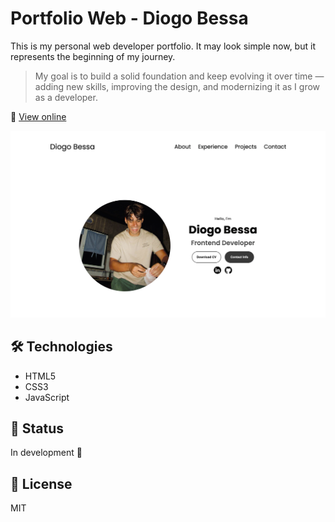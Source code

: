 # Portfolio Web - Diogo Bessa

This is my personal web developer portfolio. It may look simple now, but it represents the beginning of my journey.

> My goal is to build a solid foundation and keep evolving it over time — adding new skills, improving the design, and modernizing it as I grow as a developer.

🔗 [View online](https://bessaportfolio.netlify.app)

![Website PrintScreen](./assets/preview.png)


## 🛠️ Technologies
- HTML5
- CSS3
- JavaScript

## 📌 Status
In development 🚧

## 📄 License
MIT


